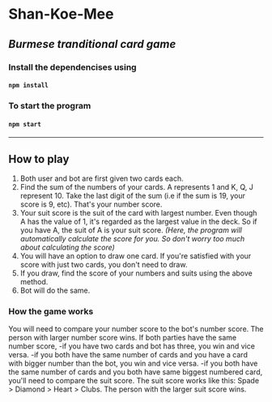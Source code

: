# Shan-Koe-Mee

*Burmese tranditional card game*
---
### Install the dependencises using
#### `npm install`
### To start the program
#### `npm start`
---
## How to play
1. Both user and bot are first given two cards each. 
2. Find the sum of the numbers of your cards. A represents 1 and K, Q, J represent 10. Take the last digit of the sum (i.e if the sum is 19, your score is 9, etc). That's your number score. 
3. Your suit score is the suit of the card with largest number. Even though A has the value of 1, it's regarded as the largest value in the deck. So if you have A, the suit of A is your suit score. 
*(Here, the program will automatically calculate the score for you. So don't worry too much about calculating the score)* 
4. You will have an option to draw one card. If you're satisfied with your score with just two cards, you don't need to draw.
5. If you draw, find the score of your numbers and suits using the above method.
6. Bot will do the same. 

### How the game works
You will need to compare your number score to the bot's number score. The person with larger number score wins. 
If both parties have the same number score,
-if you have two cards and bot has three, you win and vice versa.
-if you both have the same number of cards and you have a card with bigger number than the bot, you win and vice versa.
-if you both have the same number of cards and you both have same biggest numbered card, you'll need to compare the suit score. 
The suit score works like this: Spade > Diamond > Heart > Clubs.
The person with the larger suit score wins.

